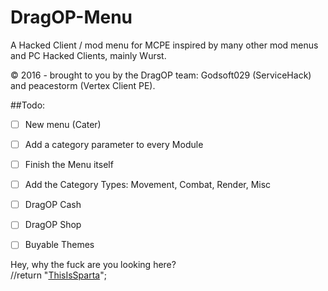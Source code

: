 # DragOP-Menu
A Hacked Client / mod menu for MCPE inspired by many other mod menus and PC Hacked Clients, mainly Wurst.

© 2016 - brought to you by the DragOP team: Godsoft029 (ServiceHack) and peacestorm (Vertex Client PE).

##Todo:
- [ ] New menu (Cater)
 - [ ] Add a category parameter to every Module
 - [ ] Finish the Menu itself
 - [ ] Add the Category Types: Movement, Combat, Render, Misc

- [ ] DragOP Cash
- [ ] DragOP Shop
- [ ] Buyable Themes


Hey, why the fuck are you looking here?  
//return "[ThisIsSparta](https://github.com/zhuowei/MCPELauncher/commit/20bc9669cee8555afb6f20ce77dac8507650811f#commitcomment-17494262)";
